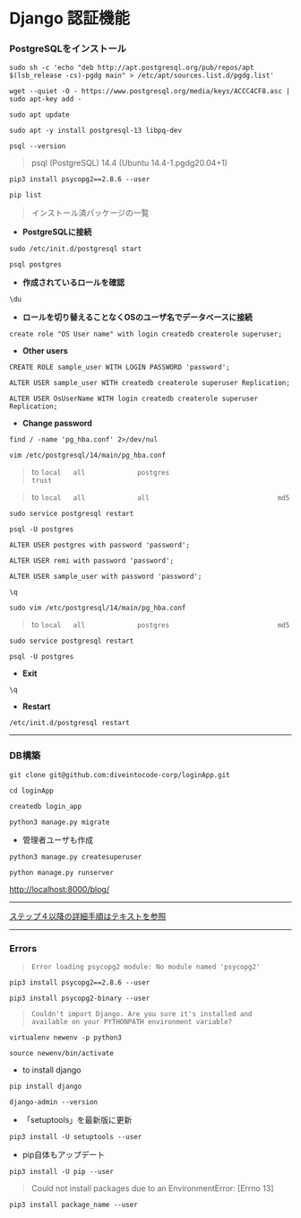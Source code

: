 # Django 認証機能

### PostgreSQLをインストール

`sudo sh -c 'echo "deb http://apt.postgresql.org/pub/repos/apt $(lsb_release -cs)-pgdg main" > /etc/apt/sources.list.d/pgdg.list'`

`wget --quiet -O - https://www.postgresql.org/media/keys/ACCC4CF8.asc | sudo apt-key add -`

`sudo apt update`

`sudo apt -y install postgresql-13 libpq-dev`

`psql --version`  

>psql (PostgreSQL) 14.4 (Ubuntu 14.4-1.pgdg20.04+1)

`pip3 install psycopg2==2.8.6 --user`

`pip list`

>インストール済パッケージの一覧

- **PostgreSQLに接続**

`sudo /etc/init.d/postgresql start`

`psql postgres`

- **作成されているロールを確認**

`\du`

- **ロールを切り替えることなくOSのユーザ名でデータベースに接続**

`create role "OS User name" with login createdb createrole superuser;`

- **Other users**

`CREATE ROLE sample_user WITH LOGIN PASSWORD 'password';` 

`ALTER USER sample_user WITH createdb createrole superuser Replication;`

`ALTER USER OsUserName WITH login createdb createrole superuser Replication;`

- **Change password**

`find / -name 'pg_hba.conf' 2>/dev/nul`

`vim /etc/postgresql/14/main/pg_hba.conf`

> to `local   all             postgres                           trust`

> to `local   all             all                                md5`

`sudo service postgresql restart`

`psql -U postgres`

`ALTER USER postgres with password 'password';`

`ALTER USER remi with password 'password';`

`ALTER USER sample_user with password 'password';`

`\q`

`sudo vim /etc/postgresql/14/main/pg_hba.conf`

> to `local   all             postgres                           md5`

`sudo service postgresql restart`

`psql -U postgres`

- **Exit**

`\q`

- **Restart**

`/etc/init.d/postgresql restart`

---

### DB構築

`git clone git@github.com:diveintocode-corp/loginApp.git`

`cd loginApp`

`createdb login_app`

`python3 manage.py migrate`

- 管理者ユーザも作成

`python3 manage.py createsuperuser`

`python manage.py runserver`

[http://localhost:8000/blog/](http://localhost:8000/blog/)

---

[ステップ４以降の詳細手順はテキストを参照](https://diver.diveintocode.jp/curriculums/3096)

---

### Errors

>`Error loading psycopg2 module: No module named 'psycopg2'`

`pip3 install psycopg2==2.8.6 --user`

`pip3 install psycopg2-binary --user`

>`Couldn't import Django. Are you sure it's installed and available on your PYTHONPATH environment variable?`

`virtualenv newenv -p python3`

`source newenv/bin/activate`

- to install django

`pip install django`

`django-admin --version`

- 「setuptools」を最新版に更新

`pip3 install -U setuptools --user`

- pip自体もアップデート

`pip3 install -U pip --user`

> Could not install packages due to an EnvironmentError: [Errno 13]

`pip3 install package_name --user`
